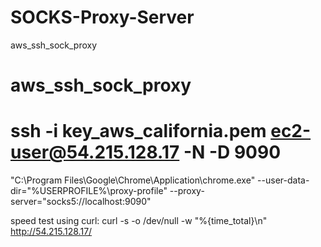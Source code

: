 # SOCKS-Proxy-Server




aws_ssh_sock_proxy

# aws_ssh_sock_proxy

# ssh -i key_aws_california.pem  ec2-user@54.215.128.17  -N -D 9090


"C:\Program Files\Google\Chrome\Application\chrome.exe" --user-data-dir="%USERPROFILE%\proxy-profile" --proxy-server="socks5://localhost:9090"


speed test using curl:
curl -s -o /dev/null -w "%{time_total}\n" http://54.215.128.17/
